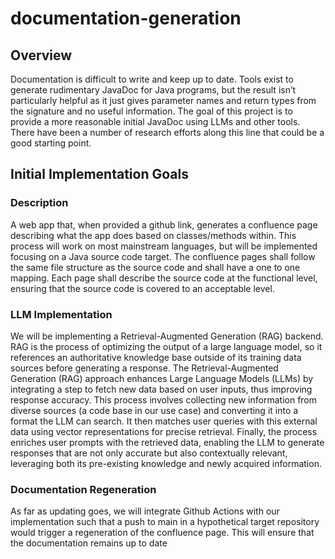 # documentation-generation

## Overview
Documentation is difficult to write and keep up to date.  Tools exist to generate rudimentary JavaDoc for Java programs, but the result isn’t particularly helpful as it just gives parameter names and return types from the signature and no useful information.  The goal of this project is to provide a more reasonable initial JavaDoc using LLMs and other tools.  There have been a number of research efforts along this line that could be a good starting point.

## Initial Implementation Goals

### Description
A web app that, when provided a github link, generates a confluence page describing what the app does based on classes/methods within. This process will work on most mainstream languages, but will be implemented focusing on a Java source code target. The confluence pages shall follow the same file structure as the source code and shall have a one to one mapping. Each page shall describe the source code at the functional level, ensuring that the source code is covered to an acceptable level. 


### LLM Implementation
We will be implementing a Retrieval-Augmented Generation (RAG) backend. RAG is the process of optimizing the output of a large language model, so it references an authoritative knowledge base outside of its training data sources before generating a response. The Retrieval-Augmented Generation (RAG) approach enhances Large Language Models (LLMs) by integrating a step to fetch new data based on user inputs, thus improving response accuracy. This process involves collecting new information from diverse sources (a code base in our use case) and converting it into a format the LLM can search. It then matches user queries with this external data using vector representations for precise retrieval. Finally, the process enriches user prompts with the retrieved data, enabling the LLM to generate responses that are not only accurate but also contextually relevant, leveraging both its pre-existing knowledge and newly acquired information.

### Documentation Regeneration
As far as updating goes, we will integrate Github Actions with our implementation such that a push to main in a hypothetical target repository would trigger a regeneration of the confluence page. This will ensure that the documentation remains up to date
